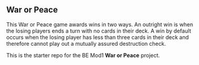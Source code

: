 ## War or Peace

This War or Peace game awards wins in two ways. An outright win is when the losing players ends a turn with no cards in their deck. A win by default occurs when the losing player has less than three cards in their deck and therefore cannot play out a mutually assured destruction check. 

This is the starter repo for the BE Mod1 **War or Peace** project.
